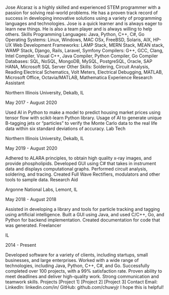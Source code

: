 Jose Alcaraz is a highly skilled and experienced STEM programmer with a passion for solving real-world problems. He has a proven track record of success in developing innovative solutions using a variety of programming languages and technologies. Jose is a quick learner and is always eager to learn new things. He is also a team player and is always willing to help others.
Skills
Programming Languages: Java, Python, C++, C#, Go
Operating Systems: Linux, Windows, MAC OSx, FreeBSD, Solaris, AIX, HP-UX
Web Development Frameworks: LAMP Stack, MERN Stack, MEAN stack, WAMP Stack, Django, Rails, Laravel, Symfony
Compilers: G++, GCC, Clang, Intel Compiler, Visual C++, Java Compiler, Python Compiler, Go Compiler
Databases: SQL, NoSQL, MongoDB, MySQL, PostgreSQL, Oracle, SAP HANA, Microsoft SQL Server
Other Skills: Soldering, Circuit Analysis, Reading Electrical Schematics, Volt Meters, Electrical Debugging, MATLAB, Microsoft Office, Octavia/MATLAB, Mathematica
Experience
Research Assistant


Northern Illinois University, Dekalb, IL


May 2017 - August 2020


Used AI in Python to make a model to predict housing market prices using tensor flow with scikit-learn Python library.
Usage of AI to generate unique B-tagging jets or “particles” to verify the Monte Carlo data to the real life data within six standard deviations of accuracy.
Lab Tech


Northern Illinois University, Dekalb, IL


May 2019 - August 2020


Adhered to ALARA principles, to obtain high quality x-ray images, and provide phospholipids.
Developed GUI using C# that takes in instrument data and displays computational graphs.
Performed circuit analysis, soldering, and tracing. Created Full Wave Rectifiers, modulators and other tools to sample data.
Research Aid


Argonne National Labs, Lemont, IL


May 2018 - August 2018


Assisted in developing a library and tools for particle tracking and tagging using artificial intelligence.
Built a GUI using Java, and used C/C++, Go, and Python for backend implementation.
Created documentation for code that was generated.
Freelancer


IL


2014 - Present


Developed software for a variety of clients, including startups, small businesses, and large enterprises.
Worked with a wide range of technologies, including Java, Python, C++, C#, and Go.
Successfully completed over 100 projects, with a 99% satisfaction rate.
Proven ability to meet deadlines and deliver high-quality work.
Strong communication and teamwork skills.
Projects
[Project 1]
[Project 2]
[Project 3]
Contact
Email: 
LinkedIn: linkedin.com/in/
GitHub: github.com/chuwyjr
I hope this is helpful!


